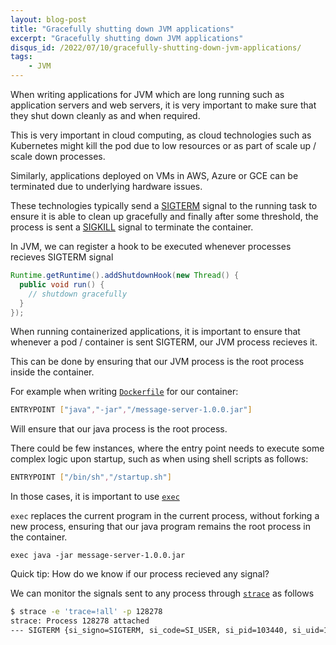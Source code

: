```yaml
---
layout: blog-post
title: "Gracefully shutting down JVM applications"
excerpt: "Gracefully shutting down JVM applications"
disqus_id: /2022/07/10/gracefully-shutting-down-jvm-applications/
tags:    
    - JVM
---
```


When writing applications for JVM which are long running such as application servers and web servers, it is very important to make sure that they shut down cleanly as and when required.

This is very important in cloud computing, as cloud technologies such as Kubernetes might kill the pod due to low resources or as part of scale up  / scale down processes.

Similarly, applications deployed on VMs in AWS, Azure or GCE can be terminated due to underlying hardware issues.

These technologies typically send a [SIGTERM](https://man7.org/linux/man-pages/man7/signal.7.html) signal to the running task to ensure it is able to clean up gracefully and finally after some threshold, the process is sent a [SIGKILL](https://man7.org/linux/man-pages/man7/signal.7.html) signal to terminate the container.


In JVM, we can register a hook to be executed whenever processes recieves SIGTERM signal


```java
Runtime.getRuntime().addShutdownHook(new Thread() {
  public void run() {
    // shutdown gracefully
  }
});
```

When running containerized applications, it is important to ensure that whenever a pod / container is sent SIGTERM, our JVM process recieves it.

This can be done by ensuring that our JVM process is the root process inside the container.

For example when writing [`Dockerfile`](https://docs.docker.com/engine/reference/builder/) for our container:

```bash
ENTRYPOINT ["java","-jar","/message-server-1.0.0.jar"]
```
Will ensure that our java process is the root process.

There could be few instances, where the entry point needs to execute some complex logic upon startup, such as when using shell scripts as follows:

```bash
ENTRYPOINT ["/bin/sh","/startup.sh"]
```

In those cases, it is important to use [`exec`](https://stackoverflow.com/questions/18351198/what-are-the-uses-of-the-exec-command-in-shell-scripts)

`exec` replaces the current program in the current process, without forking a new process, ensuring that our java program remains the root process in the container.

```shell
exec java -jar message-server-1.0.0.jar
```

Quick tip: How do we know if our process recieved any signal?

We can monitor the signals sent to any process through [`strace`](https://man7.org/linux/man-pages/man1/strace.1.html) as follows

```bash
$ strace -e 'trace=!all' -p 128278                                                                                                           
strace: Process 128278 attached
--- SIGTERM {si_signo=SIGTERM, si_code=SI_USER, si_pid=103440, si_uid=1000} ---
```